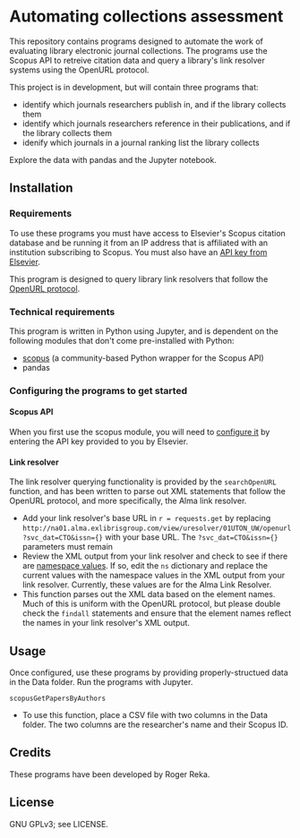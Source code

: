 # Automating collections assessment

This repository contains programs designed to automate the work of evaluating library electronic journal collections. The programs use the Scopus API to retreive citation data and query a library's link resolver systems using the OpenURL protocol.

This project is in development, but will contain three programs that:
* identify which journals researchers publish in, and if the library collects them
* identify which journals researchers reference in their publications, and if the library collects them
* idenify which journals in a journal ranking list the library collects

Explore the data with pandas and the Jupyter notebook. 

## Installation
### Requirements
To use these programs you must have access to Elsevier's Scopus citation database and be running it from an IP address that is affiliated with an institution subscribing to Scopus. You must also have an [API key from Elsevier](https://dev.elsevier.com/).

This program is designed to query library link resolvers that follow the [OpenURL protocol](https://en.wikipedia.org/wiki/OpenURL).

### Technical requirements
This program is written in Python using Jupyter, and is dependent on the following modules that don't come pre-installed with Python:
* [scopus](https://github.com/scopus-api/scopus) (a community-based Python wrapper for the Scopus API)
* pandas

### Configuring the programs to get started
#### Scopus API
When you first use the scopus module, you will need to [configure it](https://scopus.readthedocs.io/en/latest/configuration.html) by entering the API key provided to you by Elsevier.
#### Link resolver
The link resolver querying functionality is provided by the `searchOpenURL` function, and has been written to parse out XML statements that follow the OpenURL protocol, and more specifically, the Alma link resolver.

* Add your link resolver's base URL in `r = requests.get` by replacing  `http://na01.alma.exlibrisgroup.com/view/uresolver/01UTON_UW/openurl?svc_dat=CTO&issn={}` with your base URL. The `?svc_dat=CTO&issn={}` parameters must remain
* Review the XML output from your link resolver and check to see if there are [namespace values](https://www.w3schools.com/xml/xml_namespaces.asp). If so, edit the `ns` dictionary and replace the current values with the namespace values in the XML output from your link resolver. Currently, these values are for the Alma Link Resolver.
* This function parses out the XML data based on the element names. Much of this is uniform with the OpenURL protocol, but please double check the `findall` statements and ensure that the element names reflect the names in your link resolver's XML output.

## Usage
Once configured, use these programs by providing properly-structued data in the Data folder. Run the programs with Jupyter.

`scopusGetPapersByAuthors`
* To use this function, place a CSV file with two columns in the Data folder. The two columns are the researcher's name and their Scopus ID.

## Credits
These programs have been developed by Roger Reka.

## License
GNU GPLv3; see LICENSE.

